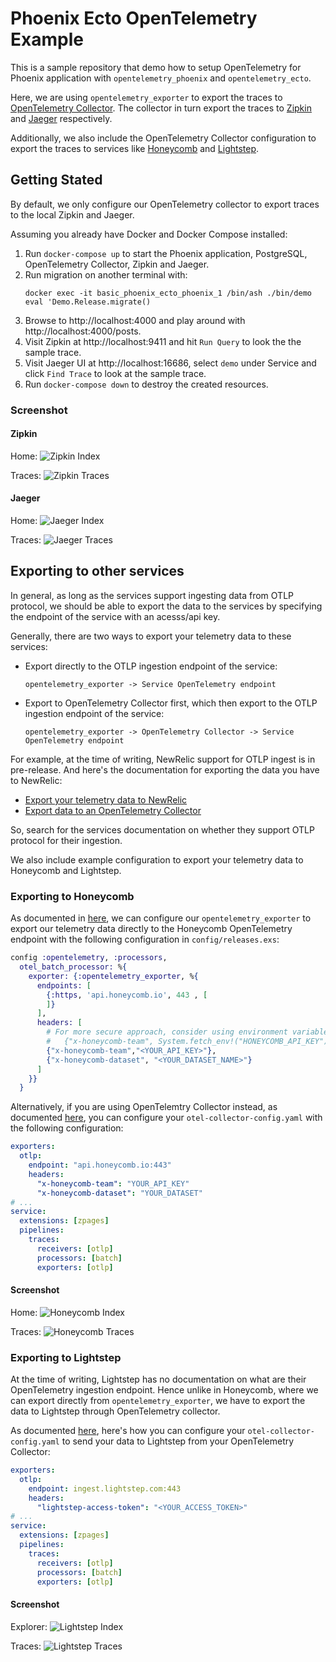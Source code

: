 # Phoenix Ecto OpenTelemetry Example

This is a sample repository that demo how to setup OpenTelemetry for Phoenix application
with `opentelemetry_phoenix` and `opentelemetry_ecto`.

Here, we are using `opentelemetry_exporter` to export the traces to [
OpenTelemetry Collector][0]. The collector in turn export the traces to [Zipkin][1] and [
Jaeger][2] respectively.

Additionally, we also include the OpenTelemetry Collector configuration to
export the traces to services like [Honeycomb](https://www.honeycomb.io/) and [Lightstep](https://lightstep.com/).

## Getting Stated

By default, we only configure our OpenTelemetry collector to export traces to
the local Zipkin and Jaeger.

Assuming you already have Docker and Docker Compose installed:

1. Run `docker-compose up` to start the Phoenix application, PostgreSQL,
   OpenTelemetry Collector, Zipkin and Jaeger.
2. Run migration on another terminal with:
    ```
    docker exec -it basic_phoenix_ecto_phoenix_1 /bin/ash ./bin/demo eval 'Demo.Release.migrate()
    ```
3. Browse to http://localhost:4000 and play around with
   http://localhost:4000/posts.
4. Visit Zipkin at http://localhost:9411 and hit `Run Query` to look the the sample trace.
5. Visit Jaeger UI at http://localhost:16686, select `demo` under Service  and click `Find Trace` to
look at the sample trace.
6. Run `docker-compose down` to destroy the created resources.

### Screenshot

#### Zipkin

Home:
![Zipkin Index](./images/zipkin_index.png)

Traces:
![Zipkin Traces](./images/zipkin_traces.png)

#### Jaeger

Home:
![Jaeger Index](./images/jaeger_index.png)

Traces:
![Jaeger Traces](./images/jaeger_traces.png)

## Exporting to other services

In general, as long as the services support ingesting data from OTLP protocol,
we should be able to export the data to the services by specifying the endpoint
of the service with an acesss/api key.

Generally, there are two ways to export your telemetry data to these services:

- Export directly to the OTLP ingestion endpoint of the service:
  ```
  opentelemetry_exporter -> Service OpenTelemetry endpoint
  ```
- Export to OpenTelemetry Collector first, which then export to the OTLP
  ingestion endpoint of the service:
  ```
  opentelemetry_exporter -> OpenTelemetry Collector -> Service
  OpenTelemetry endpoint
  ```

For example, at the time of writing, NewRelic support for OTLP ingest is in
pre-release. And here's the documentation for exporting the data you have to
NewRelic:

- [Export your telemetry data to
  NewRelic](https://docs.newrelic.com/docs/integrations/open-source-telemetry-integrations/opentelemetry/opentelemetry-quick-start/#export)
- [Export data to an OpenTelemetry
  Collector](https://docs.newrelic.com/docs/integrations/open-source-telemetry-integrations/opentelemetry/opentelemetry-quick-start/#collector)

So, search for the services documentation on whether they support OTLP protocol
for their ingestion.

We also include example configuration to export your telemetry data to Honeycomb
and Lightstep.

### Exporting to Honeycomb

As documented in [here][3], we can configure our `opentelemetry_exporter` to
export our telemetry data directly to the Honeycomb OpenTelemetry endpoint with
the following configuration in `config/releases.exs`:

```elixir
config :opentelemetry, :processors,
  otel_batch_processor: %{
    exporter: {:opentelemetry_exporter, %{
      endpoints: [
        {:https, 'api.honeycomb.io', 443 , [
        ]}
      ],
      headers: [
        # For more secure approach, consider using environment variable:
        #   {"x-honeycomb-team", System.fetch_env!("HONEYCOMB_API_KEY")}
        {"x-honeycomb-team","<YOUR_API_KEY>"},
        {"x-honeycomb-dataset", "<YOUR_DATASET_NAME>"}
      ]
    }}
  }
```

Alternatively, if you are using OpenTelemtry Collector instead,
as documented [here][4], you can configure your `otel-collector-config.yaml`
with the following configuration:

```yaml
exporters:
  otlp:
    endpoint: "api.honeycomb.io:443"
    headers:
      "x-honeycomb-team": "YOUR_API_KEY"
      "x-honeycomb-dataset": "YOUR_DATASET"
# ...
service:
  extensions: [zpages]
  pipelines:
    traces:
      receivers: [otlp]
      processors: [batch]
      exporters: [otlp]
```

#### Screenshot

Home:
![Honeycomb Index](./images/honeycomb_index.png)

Traces:
![Honeycomb Traces](./images/honeycomb_traces.png)

### Exporting to Lightstep

At the time of writing, Lightstep has no documentation on
what are their OpenTelemetry ingestion endpoint. Hence unlike in Honeycomb,
where we can export directly from `opentelemetry_exporter`, we have to export
the data to Lightstep through OpenTelemetry collector.

As documented [here][5], here's how you can configure your `otel-collector-config.yaml` to send your
data to Lightstep from your OpenTelemetry Collector:

```yaml
exporters:
  otlp:
    endpoint: ingest.lightstep.com:443
    headers:
      "lightstep-access-token": "<YOUR_ACCESS_TOKEN>"
# ...
service:
  extensions: [zpages]
  pipelines:
    traces:
      receivers: [otlp]
      processors: [batch]
      exporters: [otlp]
```

#### Screenshot

Explorer:
![Lightstep Index](./images/lightstep_index.png)

Traces:
![Lightstep Traces](./images/lightstep_traces.png)


[0]: https://github.com/open-telemetry/opentelemetry-collector/
[1]: https://zipkin.io/
[2]: https://www.jaegertracing.io/
[3]: https://docs.honeycomb.io/getting-data-in/opentelemetry/
[4]: https://docs.honeycomb.io/getting-data-in/opentelemetry/otel-collector/
[5]: https://docs.lightstep.com/docs/already-using-collectors
